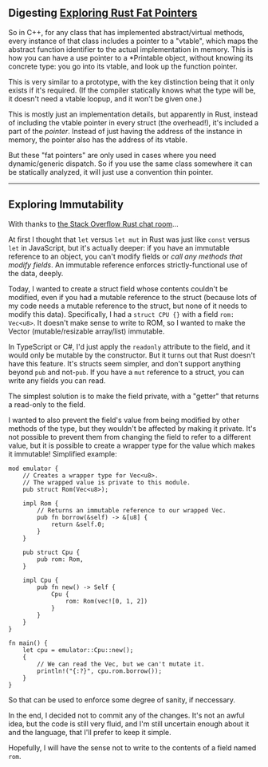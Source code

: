 ## Digesting [Exploring Rust Fat Pointers](https://iandouglasscott.com/2018/05/28/exploring-rust-fat-pointers/)

So in C++, for any class that has implemented abstract/virtual methods, every instance of that class includes a pointer to a "vtable", which maps the abstract function identifier to the actual implementation in memory. This is how you can have a use pointer to a *Printable object, without knowing its concrete type: you go into its vtable, and look up the function pointer.

This is very similar to a prototype, with the key distinction being that it only exists if it's required. (If the compiler statically knows what the type will be, it doesn't need a vtable loopup, and it won't be given one.)

This is mostly just an implementation details, but apparently in Rust, instead of including the vtable pointer in every struct (the overhead!), it's included a part of the *pointer*. Instead of just having the address of the instance in memory, the pointer also has the address of its vtable.

But these "fat pointers" are only used in cases where you need dynamic/generic dispatch. So if you use the same class somewhere it can be statically analyzed, it will just use a convention thin pointer.

---

## Exploring Immutability

With thanks to [the Stack Overflow Rust chat room](https://chat.stackoverflow.com/transcript/message/42771522#42771522)...

At first I thought that `let` versus `let mut` in Rust was just like `const` versus `let` in JavaScript, but it's actually deeper: if you have an immutable reference to an object, you can't modify fields or *call any methods that modify fields*. An immutable reference enforces strictly-functional use of the data, deeply.

Today, I wanted to create a struct field whose contents couldn't be modified, even if you had a mutable reference to the struct (because lots of my code needs a mutable reference to the struct, but none of it needs to modify this data). Specifically, I had a `struct CPU {}` with a field `rom: Vec<u8>`. It doesn't make sense to write to ROM, so I wanted to make the Vector (mutable/resizable array/list) immutable.

In TypeScript or C#, I'd just apply the `readonly` attribute to the field, and it would only be mutable by the constructor. But it turns out that Rust doesn't have this feature. It's structs seem simpler, and don't support anything beyond `pub` and not-`pub`. If you have a `mut` reference to a struct, you can write any fields you can read.

The simplest solution is to make the field private, with a "getter" that returns a read-only to the field.

I wanted to also prevent the field's value from being modified by other methods of the type, but they wouldn't be affected by making it private. It's not possible to prevent them from changing the field to refer to a different value, but it is possible to create a wrapper type for the value which makes it immutable! Simplified example:

    mod emulator {
        // Creates a wrapper type for Vec<u8>.
        // The wrapped value is private to this module.
        pub struct Rom(Vec<u8>);

        impl Rom {
            // Returns an immutable reference to our wrapped Vec.
            pub fn borrow(&self) -> &[u8] {
                return &self.0;
            }
        }

        pub struct Cpu {
            pub rom: Rom,
        }

        impl Cpu {
            pub fn new() -> Self {
                Cpu {
                    rom: Rom(vec![0, 1, 2])
                }
            }
        }
    }

    fn main() {
        let cpu = emulator::Cpu::new();
        {
            // We can read the Vec, but we can't mutate it.
            println!("{:?}", cpu.rom.borrow());
        }
    }

So that can be used to enforce some degree of sanity, if neccessary.

In the end, I decided not to commit any of the changes. It's not an awful idea, but the code is still very fluid, and I'm still uncertain enough about it and the language, that I'll prefer to keep it simple.

Hopefully, I will have the sense not to write to the contents of a field named `rom`.
